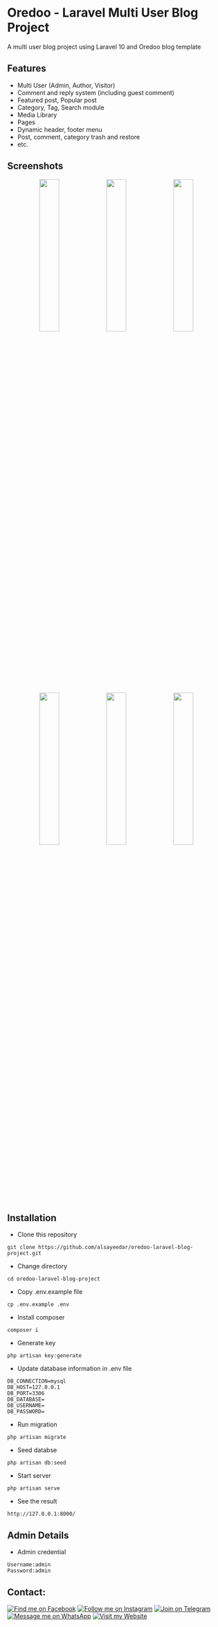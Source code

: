 # Oredoo - Laravel Multi User Blog Project

A multi user blog project using Laravel 10 and Oredoo blog template

## Features

- Multi User (Admin, Author, Visitor)
- Comment and reply system (including guest comment)
- Featured post, Popular post
- Category, Tag, Search module
- Media Library
- Pages
- Dynamic header, footer menu
- Post, comment, category trash and restore
- etc.

## Screenshots
<p align="center" width="100%">
    <img width="30%" src="https://raw.githubusercontent.com/alsayeedar/oredoo-laravel-blog-project/main/Screenshots/Screenshot_1.png"/>
    <img width="30%" src="https://raw.githubusercontent.com/alsayeedar/oredoo-laravel-blog-project/main/Screenshots/Screenshot_2.png"/>
    <img width="30%" src="https://raw.githubusercontent.com/alsayeedar/oredoo-laravel-blog-project/main/Screenshots/Screenshot_3.png"/>
</p>
<p align="center" width="100%">
    <img width="30%" src="https://raw.githubusercontent.com/alsayeedar/oredoo-laravel-blog-project/main/Screenshots/Screenshot_4.png"/>
    <img width="30%" src="https://raw.githubusercontent.com/alsayeedar/oredoo-laravel-blog-project/main/Screenshots/Screenshot_5.png"/>
    <img width="30%" src="https://raw.githubusercontent.com/alsayeedar/oredoo-laravel-blog-project/main/Screenshots/Screenshot_6.png"/>
</p>

## Installation

- Clone this repository
```
git clone https://github.com/alsayeedar/oredoo-laravel-blog-project.git
```
- Change directory
```
cd oredoo-laravel-blog-project
```
- Copy .env.example file
```
cp .env.example .env
```
- Install composer
```
composer i
```
- Generate key
```
php artisan key:generate
```
- Update database information in .env file
```
DB_CONNECTION=mysql
DB_HOST=127.0.0.1
DB_PORT=3306
DB_DATABASE=
DB_USERNAME=
DB_PASSWORD=
```
- Run migration
```
php artisan migrate
```
- Seed databse
```
php artisan db:seed
```
- Start server
```
php artisan serve
```
- See the result
```
http://127.0.0.1:8000/
```

## Admin Details
- Admin credential
```
Username:admin
Password:admin
```

## Contact:
[![Find me on Facebook](https://img.shields.io/badge/Facebook-1877F2?style=for-the-badge&logo=facebook&logoColor=white)](https://www.facebook.com/AlSayeedOfficial) [![Follow me on Instagram](https://img.shields.io/badge/Instagram-E4405F?style=for-the-badge&logo=instagram&logoColor=white)](https://www.instagram.com/AlSayeedAR) [![Join on Telegram](https://img.shields.io/badge/Telegram-2CA5E0?style=for-the-badge&logo=telegram&logoColor=white)](https://t.me/AlSayeedAR) [![Message me on WhatsApp](https://img.shields.io/badge/WhatsApp-25D366?style=for-the-badge&logo=whatsapp&logoColor=white)](https://wa.me/8801868188006) [![Visit my Website](https://img.shields.io/badge/website-FF5722?style=for-the-badge&logo=blogger&logoColor=white)](https://www.priyotrick.com/)